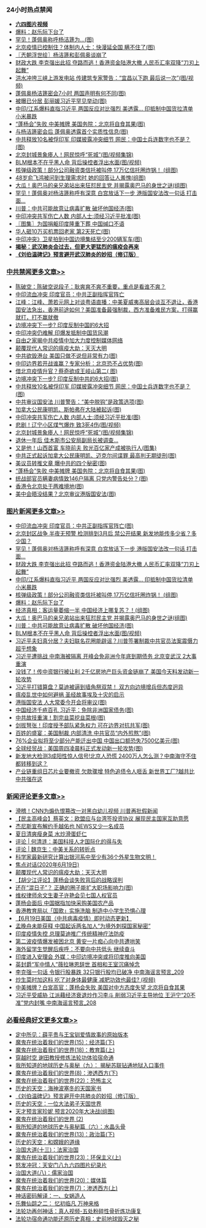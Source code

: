 <div class="catlist">
<h3>24小时热点禁闻</h3>
<ul>
<li><b><a href="http://d1.bdrive.tk/64.mp4" target="_blank">六四图片视频</a></b></li>
<li><a href="https://github.com/fqnews/bnews/blob/master/comments/20200619/783252.md">爆料：赵乐际下台了</a></li>
<li><a href="https://github.com/fqnews/bnews/blob/master/cnnews/20200619/1347145.md">罕见！蓬佩奥称呼杨洁篪为...(图)</a></li>
<li><a href="https://github.com/fqnews/bnews/blob/master/cbnews/20200619/1347138.md">北京疫情已控制住？体制内人士：快漫延全国 瞒不住了(图)</a></li>
<li><a href="https://github.com/fqnews/bnews/blob/master/ssgc/20200619/1347052.md">〖兲朝浮世绘〗杨洁篪和彭佩奥谈崩了</a></li>
<li><a href="https://github.com/fqnews/bnews/blob/master/topimagenews/20200619/1347393.md">财政大跌 李克强出此招 夺路而逃！香港资金陆港大撤 人民币汇率双降“刀刃上起舞”</a></li>
<li><a href="https://github.com/fqnews/bnews/blob/master/cbnews/20200619/1347167.md">洪水冲垮三峡上游发电站 传建筑专家警告：“宜昌以下跑 最后说一次”(图/视频)</a></li>
<li><a href="https://github.com/fqnews/bnews/blob/master/cbnews/20200619/1347017.md">蓬佩奥杨洁篪密会7小时 两国声明有何不同(图)</a></li>
<li><a href="https://github.com/fqnews/bnews/blob/master/cbnews/20200619/1347243.md">被曝已分居 彭丽媛习近平罕见举动(图)</a></li>
<li><a href="https://github.com/fqnews/bnews/blob/master/topimagenews/20200619/1347381.md">中印/江系爆料直指习近平 两国反应对比强烈 美透露... 印抵制中国货拉清单 小米暴跌</a></li>
<li><a href="https://github.com/fqnews/bnews/blob/master/cbnews/20200619/1347302.md">“蓬杨会”失败 中美摊牌 美国务院：北京将自食其果(图)</a></li>
<li><a href="https://github.com/fqnews/bnews/blob/master/cbnews/20200619/1347211.md">与杨洁篪密会后 蓬佩奥透露首个实质性信息(图)</a></li>
<li><a href="https://github.com/fqnews/bnews/blob/master/cbnews/20200619/1347385.md">中共释放10名被俘印军 印媒披露冲突细节 网民：中国士兵连数字也不是？(图)</a></li>
<li><a href="https://github.com/fqnews/bnews/blob/master/cbnews/20200619/1347370.md">北京封城景象瘆人！网民惊呼“死城”(图/视频集锦)</a></li>
<li><a href="https://github.com/fqnews/bnews/blob/master/topimagenews/20200619/1347053.md">BLM根本不在乎黑人命 背后操控者浮出水面(图/视频)</a></li>
<li><a href="https://github.com/fqnews/bnews/blob/master/topimagenews/20200619/1347309.md">核弹级政策！部分公司融资类信托被叫停 17万亿信托圈炸锅！ (组图)</a></li>
<li><a href="https://github.com/fqnews/bnews/blob/master/yule/20200619/1347417.md">48岁俞飞鸿被问到生理需求时 她的回答让人羞愧(组图)</a></li>
<li><a href="https://github.com/fqnews/bnews/blob/master/topimagenews/20200619/1347182.md">大瓜！奥巴马的亲兄弟站出来狂怼民主党 并揭露奥巴马的身世之谜(组图)</a></li>
<li><a href="https://github.com/fqnews/bnews/blob/master/topimagenews/20200619/1347431.md">罕见！蓬佩奥对杨洁篪称呼有深意 白宫放话下一步 港版国安法改一句话 打击面…</a></li>
<li><a href="https://github.com/fqnews/bnews/blob/master/topimagenews/20200619/1347131.md">川普：中共可能故意让病毒扩散 破坏他国经济(图)</a></li>
<li><a href="https://github.com/fqnews/bnews/blob/master/cbnews/20200619/1347372.md">中印冲突共军伤亡人数 内部人士:须经习近平批准(图)</a></li>
<li><a href="https://github.com/fqnews/bnews/blob/master/cbnews/20200619/1347090.md">〖图集〗为国捐躯印度隆重下葬 中国缄口不语</a></li>
<li><a href="https://github.com/fqnews/bnews/blob/master/cbnews/20200619/1347219.md">华人砸10万买机票回老家 第2天死亡(图)</a></li>
<li><a href="https://github.com/fqnews/bnews/blob/master/cnnews/20200619/1347335.md">中印冲突》卫星拍到中国边境集结至少200辆军车(图)</a></li>
<li><b><a href="https://github.com/fqnews/bnews/blob/master/comments/20200211/1275071.md" target="_blank">揭秘：武汉肺炎会过去，但更大更猛烈的瘟疫会再来</a></b></li>
<li><b><a href="https://github.com/fqnews/bnews/blob/master/comments/20200207/1272816.md" target="_blank">《刘伯温碑记》预言避开武汉肺炎的妙招（修订版）</a></b></li>
</ul>
</div>

<div class="catlist">
<h3><a href="https://github.com/fqnews/bnews/blob/master/cbnews/" target="_blank">中共禁闻</a><span><a href="https://github.com/fqnews/bnews/blob/master/cbnews/" target="_blank" rel="nofollow">更多文章>></a></span></h3>
<ul>
<li><a href="https://github.com/fqnews/bnews/blob/master/cbnews/20200620/1347558.md" target="_blank">陈破空：陈破空说段子：耿爽爽不爽不重要，重点是看谁不爽？</a></li>
<li><a href="https://github.com/fqnews/bnews/blob/master/cbnews/20200620/1347556.md" target="_blank">中印流血冲突 印度官员：中共正副指挥官阵亡</a></li>
<li><a href="https://github.com/fqnews/bnews/blob/master/cbnews/20200619/1347532.md" target="_blank">江峰：江峰、萧若元网上对谈粤语直播：中美夏威夷高层会谈互不退让，香港国安法急出，香港前途如何？美国准备最强制裁，西方准备难民方案，打得赢就打，打不赢就撤</a></li>
<li><a href="https://github.com/fqnews/bnews/blob/master/cbnews/20200619/1347515.md" target="_blank">边境冲突下一步? 印度反制中国的6大招</a></li>
<li><a href="https://github.com/fqnews/bnews/blob/master/cbnews/20200619/1347492.md" target="_blank">中印冲突仍难解 印爆发抵制中国货风潮</a></li>
<li><a href="https://github.com/fqnews/bnews/blob/master/cbnews/20200619/1347207.md" target="_blank">自由之家揭中共疫情中加大力度控制媒体网络</a></li>
<li><a href="https://github.com/fqnews/bnews/blob/master/comments/20200619/783185.md" target="_blank">颠覆现代人常识的瘟疫大劫：天灭大明</a></li>
<li><a href="https://github.com/fqnews/bnews/blob/master/cbnews/20200619/1347428.md" target="_blank">中共欲毁港台 美国只做不说但非常有力(图)</a></li>
<li><a href="https://github.com/fqnews/bnews/blob/master/cbnews/20200619/1347411.md" target="_blank">中印边界若开战谁赢？专家分析：北京恐不占优势(图)</a></li>
<li><a href="https://github.com/fqnews/bnews/blob/master/cbnews/20200619/1347400.md" target="_blank">借北京疫情升官？蔡奇欲成王岐山第二( 图)</a></li>
<li><a href="https://github.com/fqnews/bnews/blob/master/cbnews/20200619/1347394.md" target="_blank">边境冲突下一步? 印度反制中共的6大招(图)</a></li>
<li><a href="https://github.com/fqnews/bnews/blob/master/cbnews/20200619/1347385.md" target="_blank">中共释放10名被俘印军 印媒披露冲突细节 网民：中国士兵连数字也不是？(图)</a></li>
<li><a href="https://github.com/fqnews/bnews/blob/master/cbnews/20200619/1347377.md" target="_blank">中共审议国安法 川普警告：“美中脱钩”是政策选项(图)</a></li>
<li><a href="https://github.com/fqnews/bnews/blob/master/cbnews/20200619/1347375.md" target="_blank">加拿大公民康明凯、斯帕弗在大陆被起诉(图)</a></li>
<li><a href="https://github.com/fqnews/bnews/blob/master/cbnews/20200619/1347372.md" target="_blank">中印冲突共军伤亡人数 内部人士:须经习近平批准(图)</a></li>
<li><a href="https://github.com/fqnews/bnews/blob/master/cbnews/20200619/1347371.md" target="_blank">悲剧！辽宁小区煤气爆炸 致3死4伤(图/视频)</a></li>
<li><a href="https://github.com/fqnews/bnews/blob/master/cbnews/20200619/1347370.md" target="_blank">北京封城景象瘆人！网民惊呼“死城”(图/视频集锦)</a></li>
<li><a href="https://github.com/fqnews/bnews/blob/master/cbnews/20200619/1347351.md" target="_blank">退休一年后 佳木斯市公安局副局长被调查…</a></li>
<li><a href="https://github.com/fqnews/bnews/blob/master/cbnews/20200619/1347350.md" target="_blank">又是他！山西首富 车晓前夫 败光百亿家产成被执行人(图集)</a></li>
<li><a href="https://github.com/fqnews/bnews/blob/master/cbnews/20200619/1347331.md" target="_blank">中共正式起诉加拿大公民康明凯、迈克尔间谍罪 最高判无期徒刑(图)</a></li>
<li><a href="https://github.com/fqnews/bnews/blob/master/cbnews/20200619/1347310.md" target="_blank">美议员转推文章 曝中共的四个秘密(图)</a></li>
<li><a href="https://github.com/fqnews/bnews/blob/master/cbnews/20200619/1347302.md" target="_blank">“蓬杨会”失败 中美摊牌 美国务院：北京将自食其果(图)</a></li>
<li><a href="https://github.com/fqnews/bnews/blob/master/cbnews/20200619/1347293.md" target="_blank">统战部官员瞒妻病情致146户隔离 只党内警告处分？(图)</a></li>
<li><a href="https://github.com/fqnews/bnews/blob/master/cbnews/20200619/1347288.md" target="_blank">香港令北京处于两难境地(图)</a></li>
<li><a href="https://github.com/fqnews/bnews/blob/master/cbnews/20200619/1347287.md" target="_blank">美中会晤没结果？北京审议港版国安法(图)</a></li>

</ul>
</div>
<div class="catlist">
<h3><a href="https://github.com/fqnews/bnews/blob/master/topimagenews/" target="_blank">图片新闻</a><span><a href="https://github.com/fqnews/bnews/blob/master/topimagenews/" target="_blank" rel="nofollow">更多文章>></a></span></h3>
<ul>
<li><a href="https://github.com/fqnews/bnews/blob/master/topimagenews/20200620/1347555.md" target="_blank">中印流血冲突 印度官员：中共正副指挥官阵亡(图)</a></li>
<li><a href="https://github.com/fqnews/bnews/blob/master/topimagenews/20200619/1347454.md" target="_blank">北京封区战争 半夜无预警 检测排到3月后 禁公开结果 新发地能传多少省？多少国？</a></li>
<li><a href="https://github.com/fqnews/bnews/blob/master/topimagenews/20200619/1347431.md" target="_blank">罕见！蓬佩奥对杨洁篪称呼有深意 白宫放话下一步 港版国安法改一句话 打击面…</a></li>
<li><a href="https://github.com/fqnews/bnews/blob/master/topimagenews/20200619/1347393.md" target="_blank">财政大跌 李克强出此招 夺路而逃！香港资金陆港大撤 人民币汇率双降“刀刃上起舞”</a></li>
<li><a href="https://github.com/fqnews/bnews/blob/master/topimagenews/20200619/1347381.md" target="_blank">中印/江系爆料直指习近平 两国反应对比强烈 美透露&#8230; 印抵制中国货拉清单 小米暴跌</a></li>
<li><a href="https://github.com/fqnews/bnews/blob/master/topimagenews/20200619/1347309.md" target="_blank">核弹级政策！部分公司融资类信托被叫停 17万亿信托圈炸锅！ (组图)</a></li>
<li><a href="https://github.com/fqnews/bnews/blob/master/comments/20200619/783252.md" target="_blank">爆料：赵乐际下台了</a></li>
<li><a href="https://github.com/fqnews/bnews/blob/master/topimagenews/20200619/1347217.md" target="_blank">经济真相：客运量萎缩一半 中国经济上哪复苏？！(组图)</a></li>
<li><a href="https://github.com/fqnews/bnews/blob/master/topimagenews/20200619/1347182.md" target="_blank">大瓜！奥巴马的亲兄弟站出来狂怼民主党 并揭露奥巴马的身世之谜(组图)</a></li>
<li><a href="https://github.com/fqnews/bnews/blob/master/topimagenews/20200619/1347131.md" target="_blank">川普：中共可能故意让病毒扩散 破坏他国经济(图)</a></li>
<li><a href="https://github.com/fqnews/bnews/blob/master/topimagenews/20200619/1347053.md" target="_blank">BLM根本不在乎黑人命 背后操控者浮出水面(图/视频)</a></li>
<li><a href="https://github.com/fqnews/bnews/blob/master/topimagenews/20200618/1346975.md" target="_blank">习近平夫妇真分居？夫妇联名花圈能辟谣？川普签署制裁中共官员法案震慑力超乎想象</a></li>
<li><a href="https://github.com/fqnews/bnews/blob/master/topimagenews/20200618/1346915.md" target="_blank">习近平遭挑战 中南海被隔离 开峰会免非洲今年底到期债务 北京变武汉 2大事重演</a></li>
<li><a href="https://github.com/fqnews/bnews/blob/master/topimagenews/20200618/1346900.md" target="_blank">没钱了！传中资银行被让利 2千亿房地产巨头资金链崩了 美国今天料发动新一轮攻势</a></li>
<li><a href="https://github.com/fqnews/bnews/blob/master/topimagenews/20200618/1346890.md" target="_blank">习近平打错算盘？莫迪被逼到墙角祭双禁！ 双方向边境增兵但态度迥异</a></li>
<li><a href="https://github.com/fqnews/bnews/blob/master/comments/20200618/1346823.md" target="_blank">瘟疫乱世中如何避祸 圣经故事埃及十灾的启示</a></li>
<li><a href="https://github.com/fqnews/bnews/blob/master/topimagenews/20200618/1346778.md" target="_blank">港版国安法 人大常委今开会将审议(图)</a></li>
<li><a href="https://github.com/fqnews/bnews/blob/master/topimagenews/20200618/1346765.md" target="_blank">中国经济千疮百孔 习近平：免除非洲国家债务(图)</a></li>
<li><a href="https://github.com/fqnews/bnews/blob/master/topimagenews/20200618/1346751.md" target="_blank">中共故技重演！割完韭菜挖韭菜根(图)</a></li>
<li><a href="https://github.com/fqnews/bnews/blob/master/topimagenews/20200618/1346740.md" target="_blank">剑拔弩张！印度授予部队紧急权力 可在边界对抗共军(图)</a></li>
<li><a href="https://github.com/fqnews/bnews/blob/master/topimagenews/20200618/1346628.md" target="_blank">百姓的盛宴：美国制裁 内部清洗 中共官员“内外煎熬”(图)</a></li>
<li><a href="https://github.com/fqnews/bnews/blob/master/topimagenews/20200617/1346381.md" target="_blank">76%企业拟将至少部分产能迁出中国 中国出口额恐失7500亿美元(图)</a></li>
<li><a href="https://github.com/fqnews/bnews/blob/master/topimagenews/20200617/1346375.md" target="_blank">全球经贸战：美国周四凌晨料正式发动新一轮攻势(图)</a></li>
<li><a href="https://github.com/fqnews/bnews/blob/master/topimagenews/20200617/1346358.md" target="_blank">新发地大检测3成阳性惊人信号!北京人恐慌 2400万人怎么测？中南海守不住 都转移到这？</a></li>
<li><a href="https://github.com/fqnews/bnews/blob/master/topimagenews/20200617/1346314.md" target="_blank">产业链重组日芯片业要撤资 欠款骤增 特色追债令人咂舌 新世界工厂?越共比中共强在这</a></li>

</ul>
</div>
<div class="catlist">
<h3><a href="https://github.com/fqnews/bnews/blob/master/comments/" target="_blank">新闻评论</a><span><a href="https://github.com/fqnews/bnews/blob/master/comments/" target="_blank" rel="nofollow">更多文章>></a></span></h3>
<ul>
<li><a href="https://github.com/fqnews/bnews/blob/master/comments/20200620/1347559.md" target="_blank">滑稽！CNN为煽仇恨篡改一对黑白幼儿视频 川普再批假新闻</a></li>
<li><a href="https://github.com/fqnews/bnews/blob/master/comments/20200620/1347551.md" target="_blank">【民主高峰会】蔡英文：欧盟应与台湾签投资协议 展现民主国家互助意愿</a></li>
<li><a href="https://github.com/fqnews/bnews/blob/master/comments/20200620/1347550.md" target="_blank">杰尼斯宣布解约手越佑也  NEWS又少一名成员</a></li>
<li><a href="https://github.com/fqnews/bnews/blob/master/comments/20200620/1347549.md" target="_blank">夏日清爽瘦身菜 水炒滑蛋虾仁</a></li>
<li><a href="https://github.com/fqnews/bnews/blob/master/comments/20200620/1347545.md" target="_blank">评论 | 何清涟：美国科技人才国际化的得与失</a></li>
<li><a href="https://github.com/fqnews/bnews/blob/master/comments/20200619/1347533.md" target="_blank">评论 | 魏京生：中美关系的转折点</a></li>
<li><a href="https://github.com/fqnews/bnews/blob/master/comments/20200619/1347514.md" target="_blank">科学家最新研究计算出银河系中至少有36个外星生物文明！</a></li>
<li><a href="https://github.com/fqnews/bnews/blob/master/comments/20200619/1347490.md" target="_blank">焦点对话(2020年6月19日)</a></li>
<li><a href="https://github.com/fqnews/bnews/blob/master/comments/20200619/783185.md" target="_blank">颠覆现代人常识的瘟疫大劫：天灭大明</a></li>
<li><a href="https://github.com/fqnews/bnews/blob/master/comments/20200619/1347455.md" target="_blank">【胡少江评论】蓬杨会谈失败背后的战略误判</a></li>
<li><a href="https://github.com/fqnews/bnews/blob/master/comments/20200619/1347439.md" target="_blank">还在“混日子”？ 正确的圈子能扩大职场影响力(图)</a></li>
<li><a href="https://github.com/fqnews/bnews/blob/master/comments/20200619/1347436.md" target="_blank">维权律师余文生妻子许艳会见七国人权官员</a></li>
<li><a href="https://github.com/fqnews/bnews/blob/master/comments/20200619/1347427.md" target="_blank">蓬杨会面后 中国据指加快采购美国农产品</a></li>
<li><a href="https://github.com/fqnews/bnews/blob/master/comments/20200619/1347424.md" target="_blank">香港教育局以「国歌」实施洗脑 制造中小学生恐惧心理</a></li>
<li><a href="https://github.com/fqnews/bnews/blob/master/comments/20200619/1347407.md" target="_blank">【6月19日美国（中共病毒疫情）即时动态更新】</a></li>
<li><a href="https://github.com/fqnews/bnews/blob/master/comments/20200619/1347404.md" target="_blank">孟晚舟未能获释 中国起诉两名加人“为境外刺探国家秘密”</a></li>
<li><a href="https://github.com/fqnews/bnews/blob/master/comments/20200619/1347403.md" target="_blank">印度疫情失控 总理莫迪推广传统精神疗法防疫</a></li>
<li><a href="https://github.com/fqnews/bnews/blob/master/comments/20200619/1347402.md" target="_blank">第二波疫情爆发被困北京  黄安一片痴心向中共遭哄笑</a></li>
<li><a href="https://github.com/fqnews/bnews/blob/master/comments/20200619/1347379.md" target="_blank">海外留学生觉醒后疾呼：不要向中共低头 继续奋斗</a></li>
<li><a href="https://github.com/fqnews/bnews/blob/master/comments/20200619/1347369.md" target="_blank">印度进入安理会 外媒：中印边境冲突或将印度推向美国</a></li>
<li><a href="https://github.com/fqnews/bnews/blob/master/comments/20200619/1347368.md" target="_blank">英封爵“军中情人”薇拉琳恩辞世  首相和王室沉痛悼念</a></li>
<li><a href="https://github.com/fqnews/bnews/blob/master/comments/20200619/1347365.md" target="_blank">李克强一句话 令银行股暴跌 32只银行股均已破净 中南海谣言预言_209</a></li>
<li><a href="https://github.com/fqnews/bnews/blob/master/comments/20200619/1347357.md" target="_blank">炒生菜时加这料 吃了对身体最健康 减肥功效也最佳?  (视频)</a></li>
<li><a href="https://github.com/fqnews/bnews/blob/master/comments/20200619/1347347.md" target="_blank">中美摊牌？白宮高官：蓬杨会失败 美国对中方态度失望 北京将自食其果</a></li>
<li><a href="https://github.com/fqnews/bnews/blob/master/comments/20200619/1347337.md" target="_blank">习近平受威胁 江派藉经济衰退炒作习李斗 削弱习近平主导地位 王沪宁“20不准”党内封嘴 中南海谣言预言_208</a></li>

</ul>
</div>

<div class="catlist">
<h3><a href="https://github.com/fqnews/bnews/blob/master/bikan/" target="_blank">必看经典好文</a><span><a href="https://github.com/fqnews/bnews/blob/master/bikan/" target="_blank" rel="nofollow">更多文章>></a></span></h3>
<ul>
<li><a href="https://github.com/fqnews/bnews/blob/master/comments/20200616/1345658.md" target="_blank">定中所见：薛平贵与王宝钏爱情故事的原始版本</a></li>
<li><a href="https://github.com/fqnews/bnews/blob/master/topimagenews/20180610/955499.md" target="_blank">魔鬼在统治着我们的世界(15)：经济篇(下)</a></li>
<li><a href="https://github.com/fqnews/bnews/blob/master/topimagenews/20180701/965109.md" target="_blank">魔鬼在统治着我们的世界(18)：教育篇(上)</a></li>
<li><a href="https://github.com/fqnews/bnews/blob/master/comments/20200511/1322384.md" target="_blank">穿越时空 谢田教授修炼法轮功体验宿命通</a></li>
<li><a href="https://github.com/fqnews/bnews/blob/master/topimagenews/20180325/919134.md" target="_blank">我所知道的地球历史与奥秘（九）： 揭秘苏联钻通地狱入口事件</a></li>
<li><a href="https://github.com/fqnews/bnews/blob/master/topimagenews/20180527/948714.md" target="_blank">魔鬼在统治着我们的世界(8)：渗透西方(下)</a></li>
<li><a href="https://github.com/fqnews/bnews/blob/master/comments/20180804/981524.md" target="_blank">魔鬼在统治着我们的世界(22)：恐怖主义</a></li>
<li><a href="https://github.com/fqnews/bnews/blob/master/tculture/xiulian/20170318/732480.md" target="_blank">历史的天空：海神波塞冬的天国家书</a></li>
<li><a href="https://github.com/fqnews/bnews/blob/master/comments/20200207/1272816.md" target="_blank">《刘伯温碑记》预言避开中共肺炎的妙招（修订版）</a></li>
<li><a href="https://github.com/fqnews/bnews/blob/master/tculture/20121025/73067.md" target="_blank">历史的天空：一位大法弟子天国世界</a></li>
<li><a href="https://github.com/fqnews/bnews/blob/master/topimagenews/20200513/1327828.md" target="_blank">天才预言家珍妮 预言2020年大决战(组图)</a></li>
<li><a href="https://github.com/fqnews/bnews/blob/master/topimagenews/20180520/944940.md" target="_blank">魔鬼在统治着我们的世界 (2)</a></li>
<li><a href="https://github.com/fqnews/bnews/blob/master/cbnews/20171115/856086.md" target="_blank">我所知道的地球历史与奥秘篇（六）：水晶头骨</a></li>
<li><a href="https://github.com/fqnews/bnews/blob/master/topimagenews/20180602/951960.md" target="_blank">魔鬼在统治着我们的世界(13)：政治篇(下)</a></li>
<li><a href="https://github.com/fqnews/bnews/blob/master/cbnews/20190219/1083302.md" target="_blank">历史的天空：和嫦娥的道缘</a></li>
<li><a href="https://github.com/fqnews/bnews/blob/master/cbnews/20180319/916654.md" target="_blank">治国大道(十三)：法家治国</a></li>
<li><a href="https://github.com/fqnews/bnews/blob/master/ssgc/20180904/993719.md" target="_blank">魔鬼在统治着我们的世界(23)：环保主义(上)</a></li>
<li><a href="https://github.com/fqnews/bnews/blob/master/comments/20200604/783200.md" target="_blank">怒发冲冠：天安门八九六四图片纪录片</a></li>
<li><a href="https://github.com/fqnews/bnews/blob/master/cbnews/20190424/914482.md" target="_blank">治国大道(八)：儒家治国</a></li>
<li><a href="https://github.com/fqnews/bnews/blob/master/comments/20180725/976787.md" target="_blank">魔鬼在统治着我们的世界(20)：媒体篇</a></li>
<li><a href="https://github.com/fqnews/bnews/blob/master/topimagenews/20180527/948369.md" target="_blank">魔鬼在统治着我们的世界(7)：渗透西方(上)</a></li>
<li><a href="https://github.com/fqnews/bnews/blob/master/comments/20200609/1342224.md" target="_blank">神话密码解译：一、女娲造人</a></li>
<li><a href="https://github.com/fqnews/bnews/blob/master/tculture/20170711/790081.md" target="_blank">乐舞仙踪之二： 忆初临凡 万神来格</a></li>
<li><a href="https://github.com/fqnews/bnews/blob/master/comments/20190516/1128964.md" target="_blank">法轮功再创神话：真人视频-五处粉碎性骨折炼功康复</a></li>
<li><a href="https://github.com/fqnews/bnews/blob/master/tculture/20121025/73069.md" target="_blank">法轮功宿命通功能还原历史真相：史前地球毁灭之秘</a></li>

</ul>
</div>